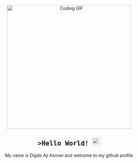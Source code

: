 <p align="center">
    <img src="https://media.giphy.com/media/PI3QGKFN6XZUCMMqJm/giphy.gif" alt="Coding GIF" width="400">
</p>

<!-- Intro -->
<h2 align="center">
    <samp>&gt;Hello World! <img src="https://media.giphy.com/media/hvRJCLFzcasrR4ia7z/giphy.gif" height="25px"></samp>
</h2>
<p align="center">
    My name is Digdo Aji Asrowi and welcome to my github profile
</p>

<!-- <p align="left">
<a href="https://github.com/DigdoAji">
  <img height="180em" src="https://github-readme-stats-eight-theta.vercel.app/api?username=DigdoAji&show_icons=true&theme=algolia&include_all_commits=true&count_private=true"/>
  <img height="180em" src="https://github-readme-stats-eight-theta.vercel.app/api/top-langs/?username=DigdoAji&layout=compact&langs_count=8&theme=algolia"/>
</a>
</p> -->
